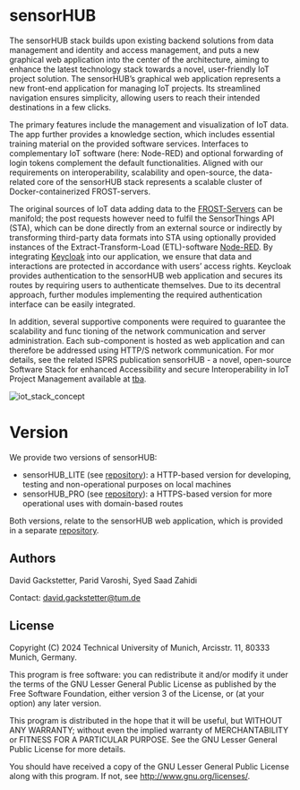 # sensorHUB
The sensorHUB stack builds upon existing backend solutions from data management and identity and access management, and puts a new graphical web application into the center of the architecture, aiming to enhance the latest technology stack towards a novel, user-friendly IoT project solution. The sensorHUB’s graphical web application represents a new front-end application for managing IoT projects. Its streamlined navigation ensures simplicity, allowing users to reach their intended destinations in a few clicks. 

The primary features include the management and visualization of IoT data. The app further provides a knowledge section, which includes essential training material on the provided software services. Interfaces to complementary IoT software (here: Node-RED) and optional forwarding of login tokens complement the default functionalities. Aligned with our requirements on interoperability, scalability and open-source, the data-related core of the sensorHUB stack represents a scalable cluster of Docker-containerized FROST-servers. 

The original sources of IoT data adding data to the [FROST-Servers](https://github.com/FraunhoferIOSB/FROST-Server) can be manifold; the post requests however need to fulfil the SensorThings API (STA), which can be done directly from an external source or indirectly by transforming third-party data formats into STA using optionally provided instances of the Extract-Transform-Load (ETL)-software [Node-RED](https://nodered.org/). By integrating [Keycloak](https://www.keycloak.org/) into our application, we ensure that data and interactions are protected in accordance with users’ access rights. Keycloak provides authentication to the sensorHUB web application and secures its routes by requiring users to authenticate themselves. Due to its decentral approach, further modules implementing the required authentication interface
can be easily integrated. 

In addition, several supportive components were required to guarantee the scalability and func tioning of the network communication and server administration. Each sub-component is hosted as web application and can therefore be addressed using HTTP/S network communication. For mor details, see the related ISPRS publication sensorHUB - a novel, open-source Software Stack for enhanced Accessibility and secure Interoperability in IoT Project Management available at [tba]().

![iot_stack_concept](https://github.com/user-attachments/assets/e0a7ed49-ff79-41b6-b2c7-406c281329ed)

# Version
We provide two versions of sensorHUB:
- sensorHUB_LITE (see [repository](https://github.com/tum-hef/sensorHUB_LITE)): a HTTP-based version for developing, testing and non-operational purposes on local machines 
- sensorHUB_PRO (see [repository](https://github.com/tum-hef/sensorHUB_PRO)): a HTTPS-based version for more operational uses with domain-based routes 

Both versions, relate to the sensorHUB web application, which is provided in a separate [repository](https://github.com/HEFLoRa/WEB_APP/). 

## Authors
David Gackstetter, Parid Varoshi, Syed Saad Zahidi

Contact: david.gackstetter@tum.de


## License

Copyright (C) 2024 Technical University of Munich, Arcisstr. 11, 80333 Munich, Germany.

This program is free software: you can redistribute it and/or modify
it under the terms of the GNU Lesser General Public License as published by
the Free Software Foundation, either version 3 of the License, or
(at your option) any later version.

This program is distributed in the hope that it will be useful,
but WITHOUT ANY WARRANTY; without even the implied warranty of
MERCHANTABILITY or FITNESS FOR A PARTICULAR PURPOSE.  See the
GNU Lesser General Public License for more details.

You should have received a copy of the GNU Lesser General Public License
along with this program.  If not, see <http://www.gnu.org/licenses/>.
